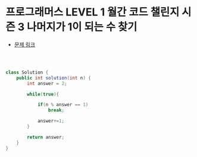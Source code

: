 # 프로그래머스 LEVEL 1 월간 코드 챌린지 시즌 3 나머지가 1이 되는 수 찾기

- [문제 링크](https://programmers.co.kr/learn/courses/30/lessons/87389?language=java)

</br>

```java

class Solution {
    public int solution(int n) {
        int answer = 2;

        while(true){

            if(n % answer == 1)
                break;

            answer+=1;
        }

        return answer;
    }
}

```
